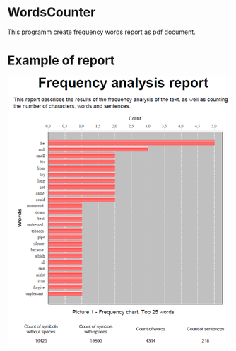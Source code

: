 # WordsCounter

This programm create frequency words report as pdf document.  

# Example of report
![alt text](https://github.com/Hoppering/WordsCounter/blob/master/Frequency%20words%20report.PNG)
